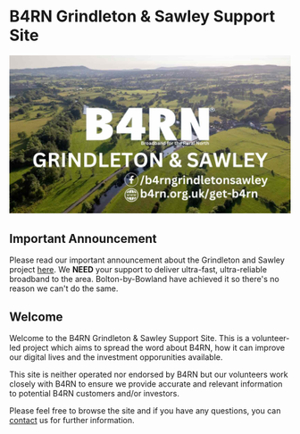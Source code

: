 # B4RN Grindleton & Sawley Support Site
![image](img/br4ngslogo.jpg)
## Important Announcement
Please read our important announcement about the Grindleton and Sawley project [here](news/posts/2.md). We **NEED** your support to deliver ultra-fast, ultra-reliable broadband to the area. Bolton-by-Bowland have achieved it so there's no reason we can't do the same.
## Welcome
Welcome to the B4RN Grindleton & Sawley Support Site. This is a volunteer-led project which aims to spread the word about B4RN, how it can improve our digital lives and the investment opporunities available.

This site is neither operated nor endorsed by B4RN but our volunteers work closely with B4RN to ensure we provide accurate and relevant information to potential B4RN customers and/or investors.

Please feel free to browse the site and if you have any questions, you can [contact](contact.md) us for further information.

